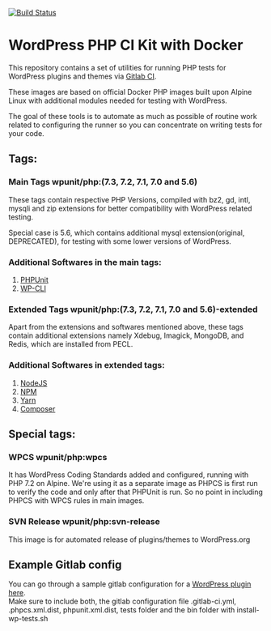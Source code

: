 [![Build Status](https://travis-ci.com/gagan0123/wp-testing-docker.svg?branch=master)](https://travis-ci.com/gagan0123/wp-testing-docker)

# WordPress PHP CI Kit with Docker

This repository contains a set of utilities for running PHP tests for WordPress
plugins and themes via [Gitlab CI](https://about.gitlab.com/gitlab-ci/).

These images are based on official Docker PHP images built upon Alpine Linux with
additional modules needed for testing with WordPress.

The goal of these tools is to automate as much as possible of routine work related
to configuring the runner so you can concentrate on writing tests for your code.

## Tags:

### Main Tags wpunit/php:(7.3, 7.2, 7.1, 7.0 and 5.6)
These tags contain respective PHP Versions, compiled with bz2, gd, intl, mysqli
and zip extensions for better compatibility with WordPress related testing.

Special case is 5.6, which contains additional mysql extension(original, DEPRECATED),
for testing with some lower versions of WordPress.

### Additional Softwares in the main tags:
1. [PHPUnit](https://phpunit.de/)
1. [WP-CLI](https://wp-cli.org/)

### Extended Tags wpunit/php:(7.3, 7.2, 7.1, 7.0 and 5.6)-extended
Apart from the extensions and softwares mentioned above, these tags contain additional
extensions namely Xdebug, Imagick, MongoDB, and Redis, which are installed from PECL.

### Additional Softwares in extended tags:
1. [NodeJS](https://nodejs.org/)
1. [NPM](https://www.npmjs.com/)
1. [Yarn](https://yarnpkg.com/)
1. [Composer](https://getcomposer.org/)

## Special tags:

### WPCS wpunit/php:wpcs
It has WordPress Coding Standards added and configured, running with PHP 7.2 on Alpine.
We're using it as a separate image as PHPCS is first run to verify the code and
only after that PHPUnit is run. So no point in including PHPCS with WPCS rules in main images.

### SVN Release wpunit/php:svn-release
This image is for automated release of plugins/themes to WordPress.org


## Example Gitlab config

You can go through a sample gitlab configuration for a
[WordPress plugin here](https://gitlab.com/gagan0123/barebone-plugin/).  
Make sure to include both, the gitlab configuration file .gitlab-ci.yml,
.phpcs.xml.dist, phpunit.xml.dist, tests folder and the bin folder with install-wp-tests.sh